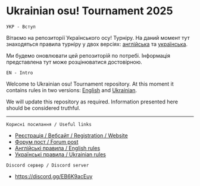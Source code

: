 # Ukrainian osu! Tournament 2025

`УКР - Вступ`

Вітаємо на репозиторії Українського осу! Турніру.
На даний момент тут знаходяться правила турніру у двох версіях: [англійська](https://github.com/osu-ukraine-hub/uot/blob/main/Rules/rules-english.md) та [українська](https://github.com/osu-ukraine-hub/uot/blob/main/Rules/rules-ukrainian.md).

Ми будемо оновлювати цей репозиторій по потребі. Інформація представлена тут може розцінюватися достовірною.

`EN - Intro`

Welcome to Ukrainian osu! Tournament repository.
At this moment it contains rules in two versions: [English](https://github.com/osu-ukraine-hub/uot/blob/main/Rules/rules-english.md) and [Ukrainian](https://github.com/osu-ukraine-hub/uot/blob/main/Rules/rules-ukrainian.md).

We will update this repository as required. Information presented here should be considered truthful.

---

`Корисні посилання / Useful links`

* [Реєстрація / Вебсайт / Registration / Website](https://osuukraine.com)
* [Форум пост / Forum post](https://osu.ppy.sh/community/forums/topics/2050742?n=1)
* [Англійські правила / English rules](https://github.com/osu-ukraine-hub/uot/blob/main/Rules/rules-english.md)
* [Українські правила / Ukrainian rules](https://github.com/osu-ukraine-hub/uot/blob/main/Rules/rules-ukrainian.md)

`Discord сервер / Discord server`

* https://discord.gg/EB6K9acEuy